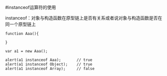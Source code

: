 #instanceof运算符的使用

instanceof：对象与构造函数在原型链上是否有关系或者说对象与构造函数是否在同一个原型链上
```
function Aaa(){

}

var a1 = new Aaa();

alert(a1 instanceof Aaa);       // true
alert(a1 instanceof Object);    // true
alert(a1 instanceof Array);     // false
```

